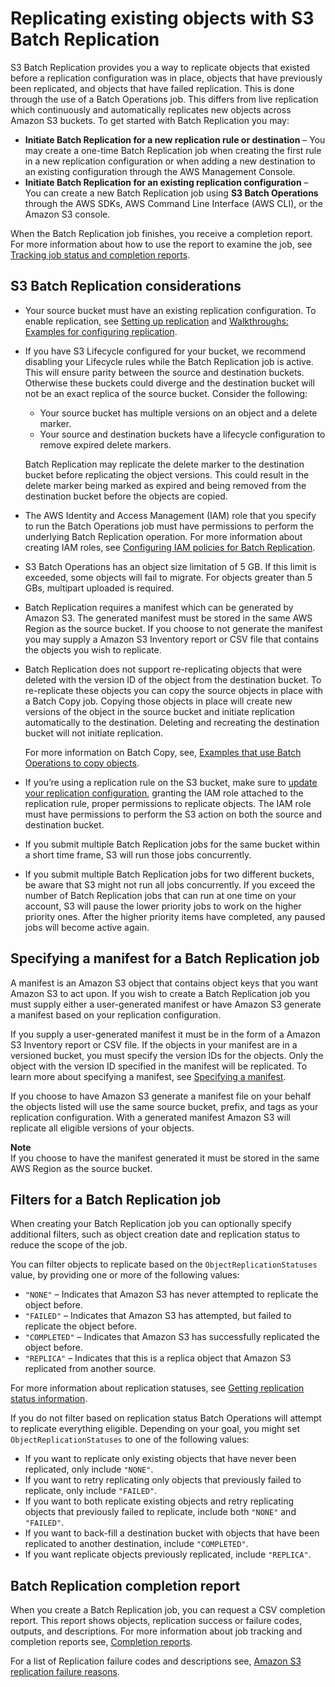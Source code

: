 # Replicating existing objects with S3 Batch Replication<a name="s3-batch-replication-batch"></a>

S3 Batch Replication provides you a way to replicate objects that existed before a replication configuration was in place, objects that have previously been replicated, and objects that have failed replication\. This is done through the use of a Batch Operations job\. This differs from live replication which continuously and automatically replicates new objects across Amazon S3 buckets\. To get started with Batch Replication you may:
+ **Initiate Batch Replication for a new replication rule or destination** – You may create a one\-time Batch Replication job when creating the first rule in a new replication configuration or when adding a new destination to an existing configuration through the AWS Management Console\. 
+ **Initiate Batch Replication for an existing replication configuration** – You can create a new Batch Replication job using **S3 Batch Operations** through the AWS SDKs, AWS Command Line Interface \(AWS CLI\), or the Amazon S3 console\.

When the Batch Replication job finishes, you receive a completion report\. For more information about how to use the report to examine the job, see [Tracking job status and completion reports](batch-ops-job-status.md)\.

## S3 Batch Replication considerations<a name="batch-replication-considerations"></a>
+ Your source bucket must have an existing replication configuration\. To enable replication, see [Setting up replication](replication-how-setup.md) and [Walkthroughs: Examples for configuring replication](replication-example-walkthroughs.md)\.
+ If you have S3 Lifecycle configured for your bucket, we recommend disabling your Lifecycle rules while the Batch Replication job is active\. This will ensure parity between the source and destination buckets\. Otherwise these buckets could diverge and the destination bucket will not be an exact replica of the source bucket\. Consider the following:
  + Your source bucket has multiple versions on an object and a delete marker\.
  + Your source and destination buckets have a lifecycle configuration to remove expired delete markers\.

  Batch Replication may replicate the delete marker to the destination bucket before replicating the object versions\. This could result in the delete marker being marked as expired and being removed from the destination bucket before the objects are copied\.
+ The AWS Identity and Access Management \(IAM\) role that you specify to run the Batch Operations job must have permissions to perform the underlying Batch Replication operation\. For more information about creating IAM roles, see [Configuring IAM policies for Batch Replication](s3-batch-replication-policies.md)\.
+  S3 Batch Operations has an object size limitation of 5 GB\. If this limit is exceeded, some objects will fail to migrate\. For objects greater than 5 GBs, multipart uploaded is required\.
+ Batch Replication requires a manifest which can be generated by Amazon S3\. The generated manifest must be stored in the same AWS Region as the source bucket\. If you choose to not generate the manifest you may supply a Amazon S3 Inventory report or CSV file that contains the objects you wish to replicate\.
+ Batch Replication does not support re\-replicating objects that were deleted with the version ID of the object from the destination bucket\. To re\-replicate these objects you can copy the source objects in place with a Batch Copy job\. Copying those objects in place will create new versions of the object in the source bucket and initiate replication automatically to the destination\. Deleting and recreating the destination bucket will not initiate replication\.

  For more information on Batch Copy, see, [Examples that use Batch Operations to copy objects](batch-ops-examples-copy.md)\.
+ If you’re using a replication rule on the S3 bucket, make sure to [update your replication configuration](https://docs.aws.amazon.com/AmazonS3/latest/userguide/replication-walkthrough-2.html), granting the IAM role attached to the replication rule, proper permissions to replicate objects\. The IAM role must have permissions to perform the S3 action on both the source and destination bucket\.
+ If you submit multiple Batch Replication jobs for the same bucket within a short time frame, S3 will run those jobs concurrently\.
+ If you submit multiple Batch Replication jobs for two different buckets, be aware that S3 might not run all jobs concurrently\. If you exceed the number of Batch Replication jobs that can run at one time on your account, S3 will pause the lower priority jobs to work on the higher priority ones\. After the higher priority items have completed, any paused jobs will become active again\.

## Specifying a manifest for a Batch Replication job<a name="batch-replication-manifest"></a>

A manifest is an Amazon S3 object that contains object keys that you want Amazon S3 to act upon\. If you wish to create a Batch Replication job you must supply either a user\-generated manifest or have Amazon S3 generate a manifest based on your replication configuration\.

If you supply a user\-generated manifest it must be in the form of a Amazon S3 Inventory report or CSV file\. If the objects in your manifest are in a versioned bucket, you must specify the version IDs for the objects\. Only the object with the version ID specified in the manifest will be replicated\. To learn more about specifying a manifest, see [Specifying a manifest](batch-ops-create-job.md#specify-batchjob-manifest)\.

If you choose to have Amazon S3 generate a manifest file on your behalf the objects listed will use the same source bucket, prefix, and tags as your replication configuration\. With a generated manifest Amazon S3 will replicate all eligible versions of your objects\.

**Note**  
If you choose to have the manifest generated it must be stored in the same AWS Region as the source bucket\.

## Filters for a Batch Replication job<a name="batch-replication-filters"></a>

When creating your Batch Replication job you can optionally specify additional filters, such as object creation date and replication status to reduce the scope of the job\.

You can filter objects to replicate based on the `ObjectReplicationStatuses` value, by providing one or more of the following values:
+ `"NONE"` – Indicates that Amazon S3 has never attempted to replicate the object before\.
+ `"FAILED"` – Indicates that Amazon S3 has attempted, but failed to replicate the object before\.
+ `"COMPLETED"` – Indicates that Amazon S3 has successfully replicated the object before\.
+ `"REPLICA"` – Indicates that this is a replica object that Amazon S3 replicated from another source\.

For more information about replication statuses, see [Getting replication status information](replication-status.md)\.

If you do not filter based on replication status Batch Operations will attempt to replicate everything eligible\. Depending on your goal, you might set `ObjectReplicationStatuses` to one of the following values:
+ If you want to replicate only existing objects that have never been replicated, only include `"NONE"`\.
+ If you want to retry replicating only objects that previously failed to replicate, only include `"FAILED"`\.
+ If you want to both replicate existing objects and retry replicating objects that previously failed to replicate, include both `"NONE"` and `"FAILED"`\.
+ If you want to back\-fill a destination bucket with objects that have been replicated to another destination, include `"COMPLETED"`\.
+ If you want replicate objects previously replicated, include `"REPLICA"`\.

## Batch Replication completion report<a name="batch-replication-completion-report"></a>

When you create a Batch Replication job, you can request a CSV completion report\. This report shows objects, replication success or failure codes, outputs, and descriptions\. For more information about job tracking and completion reports see, [Completion reports](batch-ops-job-status.md#batch-ops-completion-report)\. 

For a list of Replication failure codes and descriptions see, [Amazon S3 replication failure reasons](replication-failure-codes.md)\.